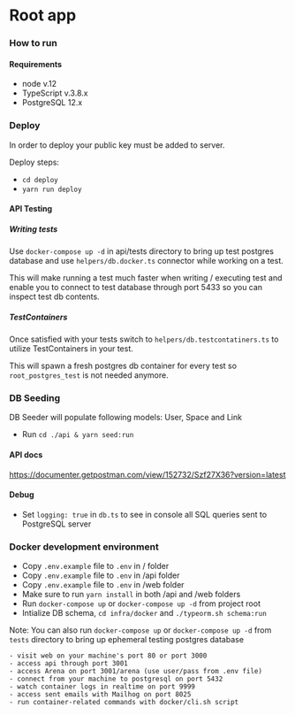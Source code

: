 # Root app

### How to run

#### Requirements
- node v.12
- TypeScript v.3.8.x
- PostgreSQL 12.x

### Deploy
In order to deploy your public key must be added to server.

Deploy steps:
- `cd deploy`
- `yarn run deploy`

#### API Testing

##### Writing tests
Use `docker-compose up -d` in api/tests directory to bring up test postgres database and use `helpers/db.docker.ts` connector while working on a test.

This will make running a test much faster when writing / executing test and enable you to connect to test database through port 5433 so you can inspect test db contents.

##### TestContainers

Once satisfied with your tests switch to `helpers/db.testcontatiners.ts` to utilize TestContainers in your test.

This will spawn a fresh postgres db container for every test so `root_postgres_test` is not needed anymore.

### DB Seeding
DB Seeder will populate following models: User, Space and Link
- Run `cd ./api & yarn seed:run`

#### API docs

https://documenter.getpostman.com/view/152732/Szf27X36?version=latest

#### Debug
- Set `logging: true` in `db.ts` to see in console all SQL queries sent to PostgreSQL server

### Docker development environment

- Copy `.env.example` file to `.env` in / folder
- Copy `.env.example` file to `.env` in /api folder
- Copy `.env.example` file to `.env` in /web folder
- Make sure to run `yarn install` in both /api and /web folders
- Run `docker-compose up` or `docker-compose up -d` from project root
- Intialize DB schema, `cd infra/docker` and `./typeorm.sh schema:run`

Note: You can also run `docker-compose up` or `docker-compose up -d` from `tests` directory to bring up ephemeral testing postgres database

```
- visit web on your machine's port 80 or port 3000
- access api through port 3001
- access Arena on port 3001/arena (use user/pass from .env file) 
- connect from your machine to postgresql on port 5432
- watch container logs in realtime on port 9999
- access sent emails with Mailhog on port 8025
- run container-related commands with docker/cli.sh script
```

